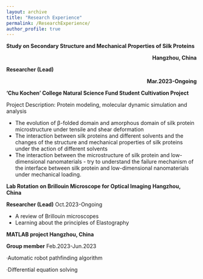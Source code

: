 ```yaml
---
layout: archive
title: "Research Experience"
permalink: /ResearchExperience/
author_profile: true
---
```


**Study on Secondary Structure and Mechanical Properties of Silk Proteins**                                       <p align="right">**Hangzhou, China**</p>

**Researcher (Lead)**                                                                                                                                                       <p align="right">**Mar.2023-Ongoing**</p>

**‘Chu Kochen’ College Natural Science Fund Student Cultivation Project**

Project Description: Protein modeling, molecular dynamic simulation and analysis

- The evolution of β-folded domain and amorphous domain of silk protein microstructure under tensile and shear deformation
- The interaction between silk proteins and different solvents and the changes of the structure and mechanical properties of silk proteins under the action of different solvents
- The interaction between the microstructure of silk protein and low-dimensional nanomaterials - try to understand the failure mechanism of the interface between silk protein and low-dimensional nanomaterials under mechanical loading.

**Lab Rotation on Brillouin Microscope for Optical Imaging**                                                                                  **Hangzhou, China**

**Researcher (Lead)**                                                                                                                                                       Oct.2023-Ongoing

- A review of Brillouin microscopes
- Learning about the principles of Elastography

**MATLAB project                                                                                                Hangzhou, China**

**Group member**                                                                                                                                                          Feb.2023-Jun.2023

·Automatic robot pathfinding algorithm

·Differential equation solving
